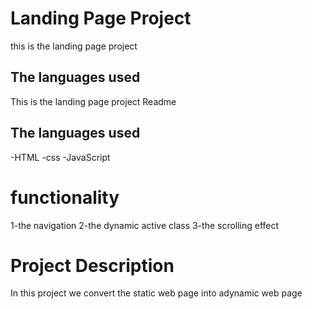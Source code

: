 

# Landing Page Project
this is the landing page project 



## The languages used


This is the landing page project Readme

## The languages used


-HTML
-css
-JavaScript



# functionality

1-the navigation
2-the dynamic active class
3-the scrolling effect



# Project Description
In this project we convert the static web page into adynamic web page

